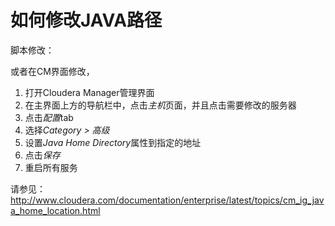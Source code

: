 # 如何修改JAVA路径

脚本修改：

或者在CM界面修改，

1. 打开Cloudera Manager管理界面
2. 在主界面上方的导航栏中，点击*主机*页面，并且点击需要修改的服务器
3. 点击*配置*tab
4. 选择*Category > 高级*
5. 设置*Java Home Directory*属性到指定的地址
6. 点击*保存*
7. 重启所有服务

请参见：
http://www.cloudera.com/documentation/enterprise/latest/topics/cm_ig_java_home_location.html
